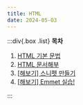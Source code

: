 ```yaml
---
title: HTML
date: 2024-05-O3
---
```


:::div{.box .list}
**목차**

1. [HTML 기본 문법](/html-css/chapter01/01-1)
2. [HTML 문서해부](/html-css/chapter01/01-2)
3. [[해보기] 스니펫 만들기](/html-css/chapter01/01-3)
4. [[해보기] Emmet 실습!](/html-css/chapter01/01-4)

:::
